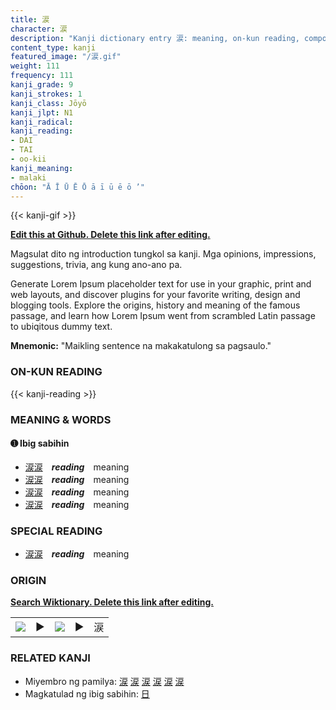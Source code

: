 ```yaml
---
title: 涙
character: 涙
description: "Kanji dictionary entry 涙: meaning, on-kun reading, compounds, origin, related kanji"
content_type: kanji
featured_image: "/涙.gif"
weight: 111
frequency: 111
kanji_grade: 9
kanji_strokes: 1
kanji_class: Jōyō
kanji_jlpt: N1
kanji_radical: 
kanji_reading: 
- DAI
- TAI
- oo-kii
kanji_meaning:
- malaki
chōon: "Ā Ī Ū Ē Ō ā ī ū ē ō ’"
---
```

[//]: # (Don't edit the line below. Kanji animated GIF code is automatically generated.)
{{< kanji-gif >}}

[//]: # (Edit below this line.)

**[Edit this at Github. Delete this link after editing.](https://github.com/tim0g/tim/tree/main/content/kanji/涙/index.md)**

Magsulat dito ng introduction tungkol sa kanji. Mga opinions, impressions, suggestions, trivia, ang kung ano-ano pa.

Generate Lorem Ipsum placeholder text for use in your graphic, print and web layouts, and discover plugins for your favorite writing, design and blogging tools. Explore the origins, history and meaning of the famous passage, and learn how Lorem Ipsum went from scrambled Latin passage to ubiqitous dummy text.
 
**Mnemonic:** "Maikling sentence na makakatulong sa pagsaulo."

### ON-KUN READING

[//]: # (Don't edit the line below. ON-KUN READING code is automatically generated.)
{{< kanji-reading >}}

### MEANING & WORDS

#### ➊ **Ibig sabihin**
  - [涙](../涙)[涙](../涙)　***reading***　meaning
  - [涙](../涙)[涙](../涙)　***reading***　meaning
  - [涙](../涙)[涙](../涙)　***reading***　meaning
  - [涙](../涙)[涙](../涙)　***reading***　meaning

### SPECIAL READING
  - [涙](../涙)[涙](../涙)　***reading***　meaning

### ORIGIN

**[Search Wiktionary. Delete this link after editing.](https://wiktionary.org/wiki/涙)**
<table class="kanji-table"><tr><td>
<img src="60px-涙-bronze.svg.png">
</td><td>▶</td><td>
<img src="60px-涙-oracle.svg.png">
</td><td>▶</td>
<td class="kanji-origin">涙</td>
</tr></table>

### RELATED KANJI
- Miyembro ng pamilya: [涙](../涙) [涙](../涙) [涙](../涙) [涙](../涙) [涙](../涙) [涙](../涙)
- Magkatulad ng ibig sabihin: [日](../日)
